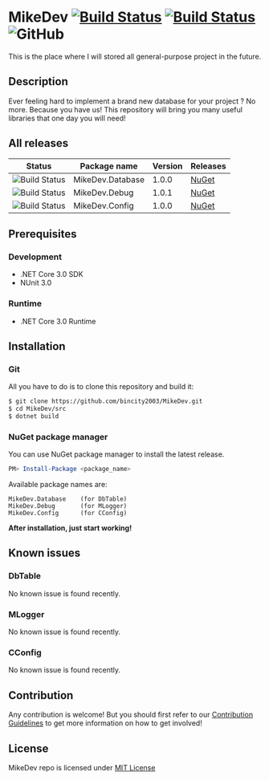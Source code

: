 # MikeDev [![Build Status](https://dev.azure.com/bincity2003/MikeDev/_apis/build/status/bincity2003.MikeDev?branchName=master)](https://dev.azure.com/bincity2003/MikeDev/_build/latest?definitionId=3&branchName=master) [![Build Status](https://travis-ci.org/bincity2003/MikeDev.svg?branch=master)](https://travis-ci.org/bincity2003/MikeDev) ![GitHub](https://img.shields.io/github/license/bincity2003/MikeDev.svg?color=red&label=License&logo=MIT)
This is the place where I will stored all general-purpose project in the future.
## Description
Ever feeling hard to implement a brand new database for your project ? No more. Because you have us! This repository will bring you many useful libraries that one day you will need!
## All releases
| Status                 | Package name     | Version  | Releases       |
|------------------------|------------------|----------|----------------|
| ![Build Status][da-bd] | MikeDev.Database | 1.0.0    | [NuGet][da-re] |
| ![Build Status][de-bd] | MikeDev.Debug    | 1.0.1    | [NuGet][de-re] |
| ![Build Status][co-bd] | MikeDev.Config   | 1.0.0    | [NuGet][co-re] |
## Prerequisites
### Development
* .NET Core 3.0 SDK
* NUnit 3.0
### Runtime
* .NET Core 3.0 Runtime
## Installation
### Git
All you have to do is to clone this repository and build it:
```bash
$ git clone https://github.com/bincity2003/MikeDev.git
$ cd MikeDev/src
$ dotnet build
```
### NuGet package manager
You can use NuGet package manager to install the latest release.
```powershell
PM> Install-Package <package_name>
```
Available package names are:
```
MikeDev.Database    (for DbTable)
MikeDev.Debug       (for MLogger)
MikeDev.Config      (for CConfig)
```
**After installation, just start working!**
## Known issues
### DbTable
No known issue is found recently.
### MLogger
No known issue is found recently.
### CConfig
No known issue is found recently.
## Contribution
Any contribution is welcome! But you should first refer to our
[Contribution Guidelines](https://github.com/bincity2003/MikeDev/blob/master/CONTRIBUTING.md)
to get more information on how to get involved!
## License
MikeDev repo is licensed under [MIT License](https://github.com/bincity2003/MikeDev/blob/master/LICENSE)

[da-re]: https://www.nuget.org/packages/MikeDev.Database
[de-re]: https://www.nuget.org/packages/MikeDev.Debug
[co-re]: https://www.nuget.org/packages/MikeDev.Config
[da-bd]: https://travis-ci.org/bincity2003/MikeDev.svg?branch=dbtable-development
[de-bd]: https://travis-ci.org/bincity2003/MikeDev.svg?branch=mlogger-development
[co-bd]: https://travis-ci.org/bincity2003/MikeDev.svg?branch=cconfig-development
